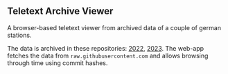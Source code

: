 ## Teletext Archive Viewer

A browser-based teletext viewer from archived data of a couple of german stations. 

The data is archived in these repositories: [2022](https://github.com/defgsus/teletext-archive-unicode),
[2023](https://github.com/defgsus/teletext-archive-2023).
The web-app fetches the data from `raw.githubusercontent.com` and allows browsing through time
using commit hashes.
